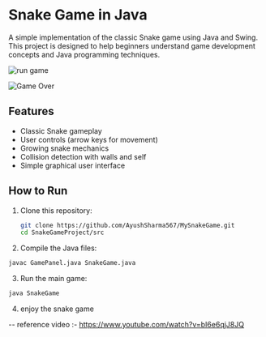 # Snake Game in Java
A simple implementation of the classic Snake game using Java and Swing. This project is designed to help beginners understand game development concepts and Java programming techniques.

![run game](https://i.ibb.co/N385cpY/image.png)

![Game Over](https://i.ibb.co/XZRMP9J/image.png)


##  Features

- Classic Snake gameplay
- User controls (arrow keys for movement)
- Growing snake mechanics
- Collision detection with walls and self
- Simple graphical user interface


## How to Run

1. Clone this repository:
   ```bash
   git clone https://github.com/AyushSharma567/MySnakeGame.git
   cd SnakeGameProject/src
   ```
2. Compile the Java files:
  ```bash
  javac GamePanel.java SnakeGame.java
  ```
3. Run the main game:
  ```bash
  java SnakeGame
  ```
4. enjoy the snake game 


-- reference video :- https://www.youtube.com/watch?v=bI6e6qjJ8JQ
